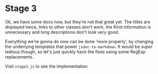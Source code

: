 # Stage 3
Ok, we have some docs now, but they're not that great yet.
The titles are displayed twice, links to other classes don't work,
the Kind information is unnecessary and long descriptions don't
look very good.

Everything we're gonna do now can be done 'more properly',
by changing the underlying templates that power `jsdoc-to-markdown`.
It would be super tedious though, so let's just quickly hack
the fixes using some RegExp replacements.

Visit `stage3.js` to see the implementation.

